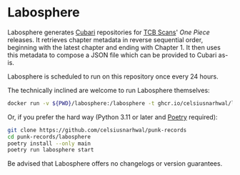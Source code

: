 # Labosphere

Labosphere generates [Cubari](https://cubari.moe) repositories for [TCB Scans](https://tcbscans.com)' *One Piece* releases.
It retrieves chapter metadata in reverse sequential order, beginning with the latest chapter and ending with Chapter 1.
It then uses this metadata to compose a JSON file which can be provided to Cubari as-is.

Labosphere is scheduled to run on this repository once every 24 hours.

The technically inclined are welcome to run Labosphere themselves:

```bash
docker run -v ${PWD}/labosphere:/labosphere -t ghcr.io/celsiusnarhwal/labosphere:latest
```

Or, if you prefer the hard way (Python 3.11 or later and [Poetry](https://python-poetry.org) required):

```bash
git clone https://github.com/celsiusnarhwal/punk-records
cd punk-records/labosphere
poetry install --only main
poetry run labosphere start
```

Be advised that Labosphere offers no changelogs or version guarantees.